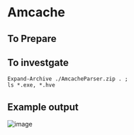 # Amcache

## To Prepare

## To investgate

```wget -usebasicparsing https://f001.backblazeb2.com/file/EricZimmermanTools/AmcacheParser.zip -outfile AmcacheParser.zip ; 
Expand-Archive ./AmcacheParser.zip . ; 
ls *.exe, *.hve
```
## Example output

![image](https://user-images.githubusercontent.com/44196051/171167161-51a8a74d-7946-4e33-a350-6de3c4c35d0d.png)
